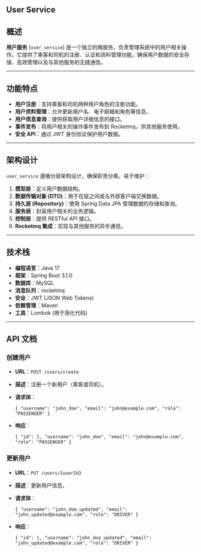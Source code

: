 **User Service**
----------------
概述
--

**用户服务** (`user_service`) 是一个独立的微服务，负责管理系统中的用户相关操作。它提供了乘客和司机的注册、认证和资料管理功能，确保用户数据的安全存储、高效管理以及与其他服务的无缝通信。

* * * * *

功能特点
----

-   **用户注册**：支持乘客和司机两种用户角色的注册功能。
-   **用户资料管理**：允许更新用户名、电子邮箱和角色等信息。
-   **用户信息查询**：提供获取用户详细信息的接口。
-   **事件发布**：将用户相关的操作事件发布到 Rocketmq，供其他服务使用。
-   **安全 API**：通过 JWT 身份验证保护用户数据。

* * * * *

架构设计
----

`user_service` 遵循分层架构设计，确保职责分离，易于维护：

1.  **模型层**：定义用户数据结构。
2.  **数据传输对象 (DTO)**：用于在层之间或与外部客户端交换数据。
3.  **持久层 (Repository)**：使用 Spring Data JPA 管理数据的存储和查询。
4.  **服务层**：封装用户相关的业务逻辑。
5.  **控制层**：提供 RESTful API 接口。
6.  **Rocketmq 集成**：实现与其他服务的异步通信。

* * * * *

技术栈
---

-   **编程语言**：Java 17
-   **框架**：Spring Boot 3.1.0
-   **数据库**：MySQL
-   **消息队列**：rocketmq
-   **安全**：JWT (JSON Web Tokens)
-   **依赖管理**：Maven
-   **工具**：Lombok (用于简化代码)

* * * * *

API 文档
------

### 创建用户

-   **URL**：`POST /users/create`
-   **描述**：注册一个新用户（乘客或司机）。
-   **请求体**：



    `{
      "username": "john_doe",
      "email": "john@example.com",
      "role": "PASSENGER"
    }`

-   **响应**：



    `{
      "id": 1,
      "username": "john_doe",
      "email": "john@example.com",
      "role": "PASSENGER"
    }`

### 更新用户

-   **URL**：`PUT /users/{userId}`
-   **描述**：更新用户信息。
-   **请求体**：



    `{
      "username": "john_doe_updated",
      "email": "john_updated@example.com",
      "role": "DRIVER"
    }`

-   **响应**：



    `{
      "id": 1,
      "username": "john_doe_updated",
      "email": "john_updated@example.com",
      "role": "DRIVER"
    }`

